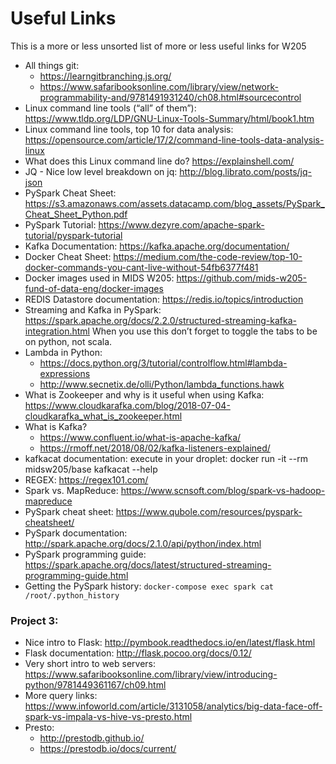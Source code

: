 # Useful Links

This is a more or less unsorted list of more or less useful links for W205

* All things git:
  * https://learngitbranching.js.org/ 
  * https://www.safaribooksonline.com/library/view/network-programmability-and/9781491931240/ch08.html#sourcecontrol
* Linux command line tools (“all” of them”): https://www.tldp.org/LDP/GNU-Linux-Tools-Summary/html/book1.htm
* Linux command line tools, top 10 for data analysis: https://opensource.com/article/17/2/command-line-tools-data-analysis-linux
* What does this Linux command line do? https://explainshell.com/
* JQ - Nice low level breakdown on jq: http://blog.librato.com/posts/jq-json
* PySpark Cheat Sheet: https://s3.amazonaws.com/assets.datacamp.com/blog_assets/PySpark_Cheat_Sheet_Python.pdf
* PySpark Tutorial: https://www.dezyre.com/apache-spark-tutorial/pyspark-tutorial
* Kafka Documentation: https://kafka.apache.org/documentation/
* Docker Cheat Sheet: https://medium.com/the-code-review/top-10-docker-commands-you-cant-live-without-54fb6377f481
* Docker images used in MIDS W205: https://github.com/mids-w205-fund-of-data-eng/docker-images
* REDIS Datastore documentation: https://redis.io/topics/introduction
* Streaming and Kafka in PySpark: https://spark.apache.org/docs/2.2.0/structured-streaming-kafka-integration.html
  When you use this don’t forget to toggle the tabs to be on python, not scala. 
* Lambda in Python: 
  * https://docs.python.org/3/tutorial/controlflow.html#lambda-expressions
  * http://www.secnetix.de/olli/Python/lambda_functions.hawk
* What is Zookeeper and why is it useful when using Kafka: https://www.cloudkarafka.com/blog/2018-07-04-cloudkarafka_what_is_zookeeper.html
* What is Kafka? 
  * https://www.confluent.io/what-is-apache-kafka/
  * https://rmoff.net/2018/08/02/kafka-listeners-explained/
* kafkacat documentation:  execute in your droplet: docker run -it --rm midsw205/base kafkacat --help
* REGEX: https://regex101.com/
* Spark vs. MapReduce: https://www.scnsoft.com/blog/spark-vs-hadoop-mapreduce
* PySpark cheat sheet: https://www.qubole.com/resources/pyspark-cheatsheet/
* PySpark documentation: http://spark.apache.org/docs/2.1.0/api/python/index.html
* PySpark programming guide: https://spark.apache.org/docs/latest/structured-streaming-programming-guide.html
* Getting the PySpark history: `docker-compose exec spark cat /root/.python_history`

### Project 3:
* Nice intro to Flask: http://pymbook.readthedocs.io/en/latest/flask.html
* Flask documentation: http://flask.pocoo.org/docs/0.12/
* Very short intro to web servers: https://www.safaribooksonline.com/library/view/introducing-python/9781449361167/ch09.html
* More query links: https://www.infoworld.com/article/3131058/analytics/big-data-face-off-spark-vs-impala-vs-hive-vs-presto.html
* Presto:
  * http://prestodb.github.io/
  * https://prestodb.io/docs/current/
